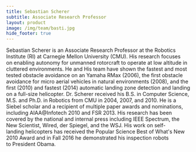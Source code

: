 ```yaml
---
title: Sebastian Scherer
subtitle: Associate Research Professor
layout: product
image: /img/team/basti.jpg
hide_footer: true
---
```




Sebastian Scherer is an Associate Research Professor at the Robotics Institute (RI) at Carnegie Mellon University (CMU). His research focuses on enabling autonomy for unmanned rotorcraft to operate at low altitude in cluttered environments. He and His team have shown the fastest and most tested obstacle avoidance on an Yamaha RMax (2006), the first obstacle avoidance for micro aerial vehicles in natural environments (2008), and the first (2010) and fastest (2014) automatic landing zone detection and landing on a full-size helicopter. Dr. Scherer received his B.S. in Computer Science, M.S. and Ph.D. in Robotics from CMU in 2004, 2007, and 2010. He is a Siebel scholar and a recipient of multiple paper awards and nominations, including AIAA@Infotech 2010 and FSR 2013. His research has been covered by the national and internal press including IEEE Spectrum, the New Scientist, Wired, der Spiegel, and the WSJ. His work on self-landing helicopters has received the Popular Science Best of What's New 2010 Award and in Fall 2016 he demonstrated his inspection robots to President Obama.